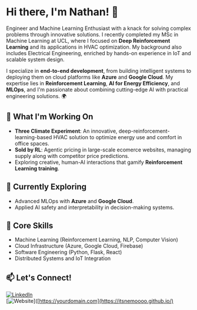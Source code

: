 # Hi there, I'm Nathan! 👋  
Engineer and Machine Learning Enthusiast with a knack for solving complex problems through innovative solutions. I recently completed my MSc in Machine Learning at UCL, where I focused on **Deep Reinforcement Learning** and its applications in HVAC optimization. My background also includes Electrical Engineering, enriched by hands-on experience in IoT and scalable system design.

I specialize in **end-to-end development**, from building intelligent systems to deploying them on cloud platforms like **Azure** and **Google Cloud**. My expertise lies in **Reinforcement Learning**, **AI for Energy Efficiency**, and **MLOps**, and I'm passionate about combining cutting-edge AI with practical engineering solutions. 🌍

## 🔭 What I'm Working On
- **Three Climate Experiment**: An innovative, deep-reinforcement-learning-based HVAC solution to optimize energy use and comfort in office spaces.
- **Sold by RL**: Agentic pricing in large-scale ecomerce websites, managing supply along with competitor price predictions.
- Exploring creative, human-AI interactions that gamify **Reinforcement Learning training**.

## 🌱 Currently Exploring
- Advanced MLOps with **Azure** and **Google Cloud**.
- Applied AI safety and interpretability in decision-making systems.

## 🚀 Core Skills
- Machine Learning (Reinforcement Learning, NLP, Computer Vision)
- Cloud Infrastructure (Azure, Google Cloud, Firebase)
- Software Engineering (Python, Flask, React)
- Distributed Systems and IoT Integration

## 📫 Let's Connect!
[![LinkedIn](https://img.shields.io/badge/LinkedIn-Connect-blue)](https://linkedin.com/in/natemcarey)  
[![Website](https://img.shields.io/badge/Website-Visit-orange)]([https://yourdomain.com](https://itsnemoooo.github.io/)  

